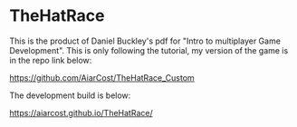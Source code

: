 # TheHatRace

This is the product of Daniel Buckley's pdf for "Intro to multiplayer Game Development". This is only following the tutorial, my version of the game is in the repo link below:

https://github.com/AiarCost/TheHatRace_Custom

The development build is below:

https://aiarcost.github.io/TheHatRace/
